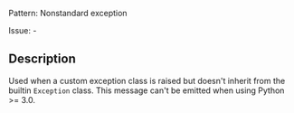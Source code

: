 Pattern: Nonstandard exception

Issue: -

## Description

Used when a custom exception class is raised but doesn't inherit from the builtin `Exception` class. This message can't be emitted when using Python >= 3.0.